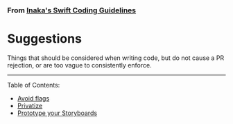 ### From [Inaka's Swift Coding Guidelines](https://github.com/inaka/swift_guidelines)

# Suggestions

Things that should be considered when writing code, but do not cause a PR rejection, or are too vague to consistently enforce.

------

Table of Contents:

- [Avoid flags](avoid-flags.md)
- [Privatize](privatize.md)
- [Prototype your Storyboards](prototype-storyboards.md)

